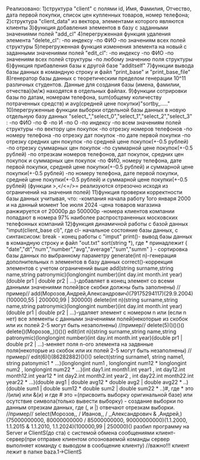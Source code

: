 Реализовано:
1)структура "client" с полями id, Имя, Фамилия, Отчество, дата первой покупки, список цен купленных товаров, номер телефона;
2)структура "client_data" из вектора, элементами которого являются клиенты
3)функция добавления элементов в базу с заданными значениями полей "add_cl"
4)перегруженная функция удаления элемента "delete_cl":
-по индексу 
-по ФИО
-по значениям всех полей структуры
5)перегруженная функция изменения элемента на новый с заданными значениями полей "edit_cl":
-по индексу 
-по ФИО
-по значениям всех полей структуры
-по любому значению поля структуры
6)функция прибавления базы к другой базе "additself"
7)функции вывода базы данных в командную строку и файл "print_base" и "print_base_file"
8)генератор базы данных с теоретическим пределом генерации 10^11 различных студентов. Данные для создания базы (имена, фамилии, отчества)(м/ж) находятся в отдельных файлах.
9)функции сотрировки базы по датам, номерам телефона, sum(общему количеству потраченных средств) и avg(средней цене покупки)"sortby_....."
10)перегруженные функции выборки отдельной базы данных в новую отдельную базу данных "select_","select_0","select_1","select_2","select_3" :
-по ФИО
-по Ф
-по И
-по О
-по индексу
-по всем значениям полей структуры
-по вектору цен покупок
-по отрезку номеров телефонов
-по номеру телефона
-по отрезку дат покупок
-по дате первой покупки
-по отрезку средних цен покупок
-по средней цене покупок(+-0.5 рублей)
-по отрезку суммарных цен покупок
-по суммарной цене покупок(+-0.5 рублей)
-по отрезкам номеров телефонов, дат покупок, средних цен покупок и суммарных цен покупок
-по ФИО, номеру телефона, дате первой покупки, средней цене покупки(+-0.5 рублей) и суммарной цене покупки(+-0.5 рублей)
-по номеру телефона, дате первой покупки, средней цене покупки(+-0.5 рублей) и суммарной цене покупки(+-0.5 рублей)
(функции >,</<=/>= реализуются отрезочно исходя из ограничений на значения полей)
11)функция проверки корректности базы данных учитывая, что:
-компания начала работу 1ого января 2000 и на данный момент 1ое июля 2024
-цена товаров магазина ранжируется от 20000р до 500000р
-номера клиентов компании попадают в номера 97% наиболее распространенных московских телефонных компаний
12)функция динамичной работы с базой данных "imput(client_base cl)", где cl- начальное состояние базы данных, c синтаксисом:
break - конец работы с "imput"
print()- вывод базы данных в командную строку и файл "out.txt"
sort(string *), где * принадлежит { "date","dt","num","number","avg","average","sum","summ" } - сортировка базы данных по выбранному параметру
generate(int n)-генерация дополнительных n элементов в базу данных
correct()-коррекция элементов с учетом ограничений выше
add(string surname,string name,string patronymic)(longlongint number)(int day.int month.int year)(double pr1 | double pr2 | ...)-добавляет в конец элемент со всеми данными значениями полей(все скобки должны быть заполнены) 
//пример// add(Морозов,Андрей,Александрович)(79175294117)(29.9.2004)(100000,55 | 200000,99 | 300000)
delete(int n)(string surname,string name,string patronymic)(longlongint number)(int day.int month.int year)(double pr1 | double pr2 | ...)-удаляет элемент с номером n или (если n нет) все элементы с данными значениями полей(некоторые из скобок или их полей 2-5 могут быть незаполнены)
//пример// delete(5)()()()() delete()(Морозов,,)()()()
edit(int n)(string surname,string name,string patronymic)(longlongint number)(int day.int month.int year)(double pr1 | double pr2 | ...)-меняет поля n-ого элемента на задвнные поля(некоторые из скобок или их полей 2-5 могут быть незаполнены) 
//пример// edit(6)()(86282882)()()()
select(string surname1, string name1, string patonymic1 * ...)(longlongint num1 , longlongint num12 * longlongint num2 , longlongint num22 * ...)(int day1.int month1.int year1 , int day12.int month12.int year12 * int day2.int month2.int year2 , int day22.int month22.int year22 * ...)(double avg1 | double avg12 * double avg2 | double avg22 * ..)(double sum1 | double sum12 * double sum2 | double sum22 * ..)#, где * это /(или) или &(и) и где # это =(присвоить выборку оригинальной базе)  или осутствие символа(только вывести выборку) - создание выборки по данным отрезкам данных, где (, и |) отвечают отрезкам выборки.  
//пример// select(Морозов,, / Иванов,, / ,,Александрович & ,Андрей,)(75000000000, 80000000000 / 85000000000, 90000000000)(1.1.2000, 1.1.2015 & 1.1.2010, 1.1.2024)(100000,99 | 250000)()
разбил программу на Server и ClientS(до ста) с системой обмена сообщениями клиент-сервер(при отправке клиентом опозноваемой команды сервер выполняет команду с выводом в сообщение клиенту)
//важно!!! клиент лежит в папке baza.1->ClientS 
